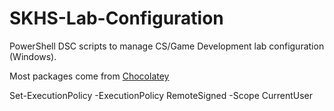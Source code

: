 # SKHS-Lab-Configuration
PowerShell DSC scripts to manage CS/Game Development lab configuration (Windows).

Most packages come from [Chocolatey](https://chocolatey.org)

Set-ExecutionPolicy -ExecutionPolicy RemoteSigned -Scope CurrentUser
